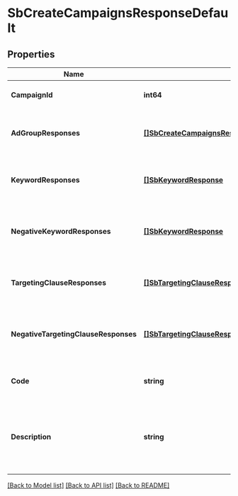# SbCreateCampaignsResponseDefault

## Properties
Name | Type | Description | Notes
------------ | ------------- | ------------- | -------------
**CampaignId** | **int64** | The campaign identifier. | [optional] [default to null]
**AdGroupResponses** | [**[]SbCreateCampaignsResponseDefaultAdGroupResponses**](SBCreateCampaignsResponseDefault_adGroupResponses.md) | An array of ad groups associated with the campaign. | [optional] [default to null]
**KeywordResponses** | [**[]SbKeywordResponse**](SBKeywordResponse.md) | An array of keywords associated with the campaign. | [optional] [default to null]
**NegativeKeywordResponses** | [**[]SbKeywordResponse**](SBKeywordResponse.md) | An array of negative keywords associated with the campaign. | [optional] [default to null]
**TargetingClauseResponses** | [**[]SbTargetingClauseResponse**](SBTargetingClauseResponse.md) | An array of targets associated with the campaign. | [optional] [default to null]
**NegativeTargetingClauseResponses** | [**[]SbTargetingClauseResponse**](SBTargetingClauseResponse.md) | An array of negative targets associated with the campaign. | [optional] [default to null]
**Code** | **string** | An enumerated response code. | [optional] [default to null]
**Description** | **string** | A human-readable description of the enumerated response code in the &#x60;code&#x60; field. | [optional] [default to null]

[[Back to Model list]](../README.md#documentation-for-models) [[Back to API list]](../README.md#documentation-for-api-endpoints) [[Back to README]](../README.md)

